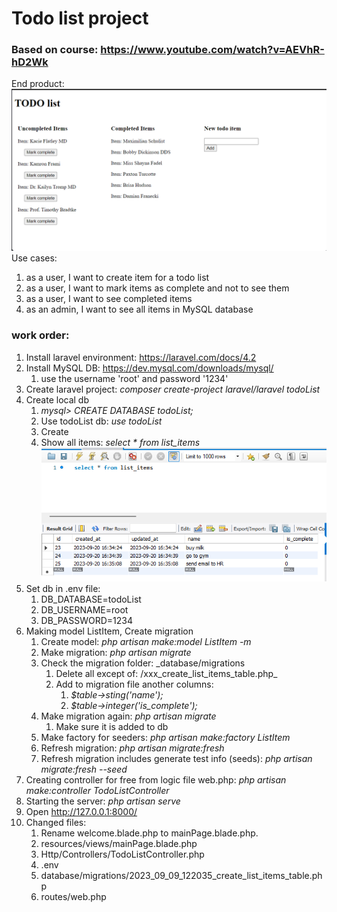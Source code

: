 # Todo list project
### Based on course: https://www.youtube.com/watch?v=AEVhR-hD2Wk
End product:
![img_2.png](img_2.png)
Use cases:
1. as a user, I want to create item for a todo list
2. as a user, I want to mark items as complete and not to see them
3. as a user, I want to see completed items
4. as an admin, I want to see all items in MySQL database
### work order:
1. Install laravel environment: https://laravel.com/docs/4.2
2. Install MySQL DB: https://dev.mysql.com/downloads/mysql/
   1. use the username 'root' and password '1234'
3. Create laravel project: _composer create-project laravel/laravel todoList_
4. Create local db 
   1. _mysql> CREATE DATABASE todoList;_
   2. Use todoList db: _use todoList_
   3. Create 
   4. Show all items: _select * from list_items_
   ![img_1.png](img_1.png)
5. Set db in .env file:
   1. DB_DATABASE=todoList
   2. DB_USERNAME=root
   3. DB_PASSWORD=1234
6. Making model ListItem,  Create migration
   1. Create model: _php artisan make:model ListItem -m_
   2. Make migration: _php artisan migrate_
   3. Check the migration folder: _database/migrations
      1. Delete all except of: /xxx_create_list_items_table.php_
      2. Add to migration file another columns:
         1. _$table->sting('name');_
         2. _$table->integer('is_complete');_
   4. Make migration again: _php artisan migrate_
      1. Make sure it is added to db
   5. Make factory for seeders: _php artisan make:factory ListItem_
   6. Refresh migration: _php artisan migrate:fresh_
   7. Refresh migration includes generate test info (seeds): _php artisan migrate:fresh --seed_
7. Creating controller for free from logic file web.php: _php artisan make:controller TodoListController_
8. Starting the server: _php artisan serve_
9. Open http://127.0.0.1:8000/
10. Changed files:
    1. Rename welcome.blade.php to mainPage.blade.php. 
    2. resources/views/mainPage.blade.php 
    3. Http/Controllers/TodoListController.php
    4. .env
    5. database/migrations/2023_09_09_122035_create_list_items_table.php
    6. routes/web.php